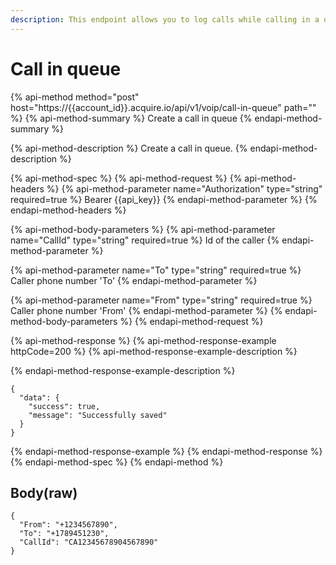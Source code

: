```yaml
---
description: This endpoint allows you to log calls while calling in a queue.
---
```


# Call in queue

{% api-method method="post" host="https://{{account\_id}}.acquire.io/api/v1/voip/call-in-queue" path="" %}
{% api-method-summary %}
Create a call in queue
{% endapi-method-summary %}

{% api-method-description %}
Create a call in queue.
{% endapi-method-description %}

{% api-method-spec %}
{% api-method-request %}
{% api-method-headers %}
{% api-method-parameter name="Authorization" type="string" required=true %}
Bearer {{api\_key}}
{% endapi-method-parameter %}
{% endapi-method-headers %}

{% api-method-body-parameters %}
{% api-method-parameter name="CallId" type="string" required=true %}
Id of the caller
{% endapi-method-parameter %}

{% api-method-parameter name="To" type="string" required=true %}
Caller phone number 'To'
{% endapi-method-parameter %}

{% api-method-parameter name="From" type="string" required=true %}
Caller phone number 'From'
{% endapi-method-parameter %}
{% endapi-method-body-parameters %}
{% endapi-method-request %}

{% api-method-response %}
{% api-method-response-example httpCode=200 %}
{% api-method-response-example-description %}

{% endapi-method-response-example-description %}

```
{
  "data": {
    "success": true,
    "message": "Successfully saved"
  }
}
```
{% endapi-method-response-example %}
{% endapi-method-response %}
{% endapi-method-spec %}
{% endapi-method %}

## Body\(raw\)

```text
{
  "From": "+1234567890",
  "To": "+1789451230",
  "CallId": "CA12345678904567890"
}
```

